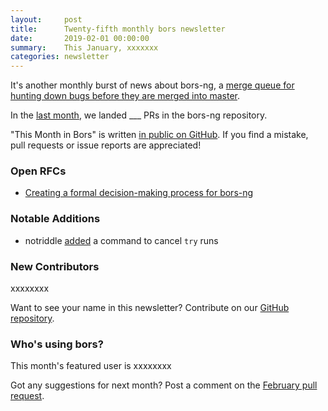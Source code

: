 ```yaml
---
layout:     post
title:      Twenty-fifth monthly bors newsletter
date:       2019-02-01 00:00:00
summary:    This January, xxxxxxx
categories: newsletter
---
```


It's another monthly burst of news about bors-ng, a [merge queue for hunting down bugs before they are merged into master](https://nmattia.com/posts/2019-01-08-hunt-bugs-down-before-they-are-merged.html).

In the [last month](https://github.com/bors-ng/bors-ng/pulls?utf8=%E2%9C%93&q=is%3Apr%20is%3Aclosed%20closed%3A2019-01-01..2019-01-31),
we landed ___ PRs in the bors-ng repository.

"This Month in Bors" is written [in public on GitHub][GitHub for TMiB].
If you find a mistake, pull requests or issue reports are appreciated!

[GitHub for TMiB]: https://github.com/bors-ng/bors-ng.github.io


### Open RFCs

* [Creating a formal decision-making process for bors-ng](https://forum.bors.tech/t/pre-rfc-creating-a-formal-decision-making-process-for-bors-ng/269)


### Notable Additions

* notriddle [added](https://github.com/bors-ng/bors-ng/pull/570) a command to cancel `try` runs


### New Contributors

xxxxxxxx

Want to see your name in this newsletter? Contribute on our [GitHub repository](https://github.com/bors-ng/bors-ng).


### Who's using bors?

This month's featured user is xxxxxxxx

Got any suggestions for next month?
Post a comment on the [February pull request](https://github.com/bors-ng/bors-ng.github.io/pull/70).
